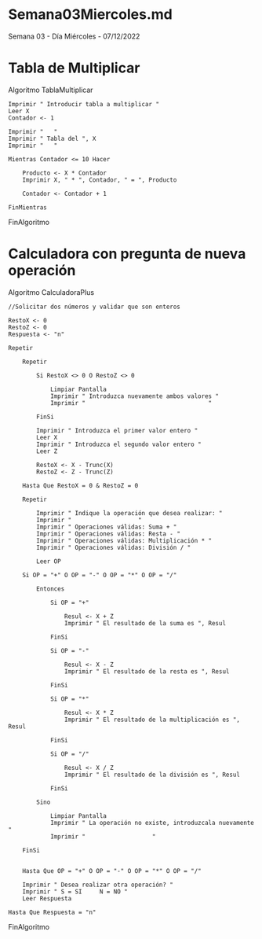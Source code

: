 # Semana03Miercoles.md
Semana 03 - Día Miércoles - 07/12/2022

# Tabla de Multiplicar

Algoritmo TablaMultiplicar
	
	Imprimir " Introducir tabla a multiplicar "
	Leer X
	Contador <- 1
	
	Imprimir "   "
	Imprimir " Tabla del ", X
	Imprimir "   "
	
	Mientras Contador <= 10 Hacer
		
		Producto <- X * Contador
		Imprimir X, " * ", Contador, " = ", Producto
		
		Contador <- Contador + 1
		
	FinMientras
	
	
FinAlgoritmo


# Calculadora con pregunta de nueva operación

Algoritmo CalculadoraPlus
	
	//Solicitar dos números y validar que son enteros
	
	RestoX <- 0
	RestoZ <- 0
	Respuesta <- "n"
	
	Repetir
		
		Repetir
		
			Si RestoX <> 0 O RestoZ <> 0
			
				Limpiar Pantalla
				Imprimir " Introduzca nuevamente ambos valores "
				Imprimir "                                   "
			
			FinSi
		
			Imprimir " Introduzca el primer valor entero "
			Leer X
			Imprimir " Introduzca el segundo valor entero "
			Leer Z
		
			RestoX <- X - Trunc(X)
			RestoZ <- Z - Trunc(Z)

		Hasta Que RestoX = 0 & RestoZ = 0
	
		Repetir
		
			Imprimir " Indique la operación que desea realizar: "
			Imprimir "                   "
			Imprimir " Operaciones válidas: Suma + "
			Imprimir " Operaciones válidas: Resta - "
			Imprimir " Operaciones válidas: Multiplicación * "
			Imprimir " Operaciones válidas: División / "
			
			Leer OP
		
		Si OP = "+" O OP = "-" O OP = "*" O OP = "/"
			
			Entonces
			
				Si OP = "+"
				
					Resul <- X + Z
					Imprimir " El resultado de la suma es ", Resul
					
				FinSi
				
				Si OP = "-"
					
					Resul <- X - Z
					Imprimir " El resultado de la resta es ", Resul
					
				FinSi
				
				Si OP = "*"
					
					Resul <- X * Z
					Imprimir " El resultado de la multiplicación es ", Resul
					
				FinSi
				
				Si OP = "/"
					
					Resul <- X / Z
					Imprimir " El resultado de la división es ", Resul
					
				FinSi
					
			Sino
				
				Limpiar Pantalla
				Imprimir " La operación no existe, introduzcala nuevamente  "
				Imprimir "                   "
				
		FinSi
			
	
		Hasta Que OP = "+" O OP = "-" O OP = "*" O OP = "/"
	
		Imprimir " Desea realizar otra operación? "
		Imprimir " S = SI     N = NO "
		Leer Respuesta
	
	Hasta Que Respuesta = "n"
	
FinAlgoritmo
